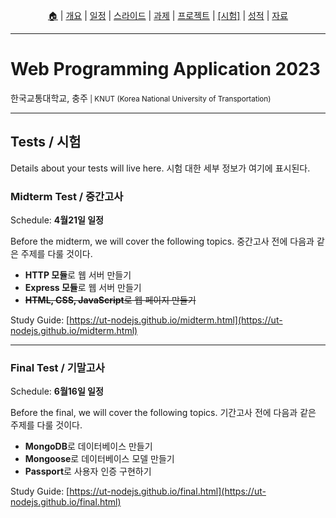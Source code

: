<p id="menu" align="center">
  <a href="https://ut-nodejs.github.io" title="Home">🏠</a> |
  <a href="about.html" title="About">개요</a> |
  <a href="/schedule.html" title="Schedule">일정</a> |
  <a href="/slides.html" title="Slides">스라이드</a> |
  <a href="/assignments.html" title="Assignments">과제</a> |
  <a href="/project.html" title="Project">프로젝트</a> |
  <a href="/tests.html" title="Tests"><u>[시험]</u></a> |
  <a href="/grading.html" title="Grading">성적</a> |
  <a href="/resources.html" title="Resources">자료</a>
  <!-- <a href="https://pollev.com/aarons007" title="PollEverywhere">설문↗️</a> -->
</p>

---

# Web Programming Application 2023

<p>한국교통대학교, 충주<small> | KNUT (Korea National University of Transportation)</small></p>

---

## Tests / 시험

Details about your tests will live here. 시험 대한 세부 정보가 여기에 표시된다.

### Midterm Test / 중간고사

Schedule: **4월21일 일정**

Before the midterm, we will cover the following topics. 중간고사 전에 다음과 같은 주제를 다룰 것이다.

- **HTTP 모듈**로 웹 서버 만들기
- **Express 모듈**로 웹 서버 만들기
- <del>**HTML, CSS, JavaScript**로 웹 페이지 만들기</del>

Study Guide: [https://ut-nodejs.github.io/midterm.html](https://ut-nodejs.github.io/midterm.html)

---

### Final Test / 기말고사

Schedule: **6월16일 일정**

Before the final, we will cover the following topics. 기간고사 전에 다음과 같은 주제를 다룰 것이다.

- **MongoDB**로 데이터베이스 만들기
- **Mongoose**로 데이터베이스 모델 만들기
- **Passport**로 사용자 인증 구현하기

Study Guide: [https://ut-nodejs.github.io/final.html](https://ut-nodejs.github.io/final.html)
